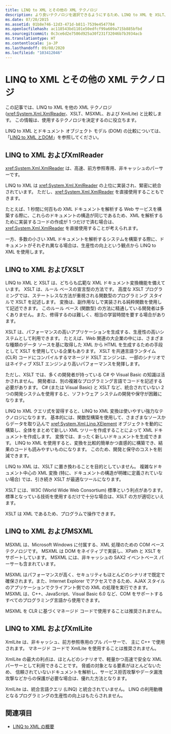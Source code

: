 ```yaml
---
title: LINQ to XML とその他の XML テクノロジ
description: より良いテクノロジを選択できるようにするため、LINQ to XML を XSLT、MSXML、および XmlLite と比較する方法について説明します。
ms.date: 07/20/2015
ms.assetid: 01b8e746-12d3-471d-b811-7539e4547784
ms.openlocfilehash: ac118543bd1101e50edfcf99a609a715b885bfbd
ms.sourcegitcommit: 0c3ce6d2e7586d925a30f231f32046b7b3934acb
ms.translationtype: HT
ms.contentlocale: ja-JP
ms.lasthandoff: 09/08/2020
ms.locfileid: "103412046"
---
```

# <a name="linq-to-xml-vs-other-xml-technologies"></a>LINQ to XML とその他の XML テクノロジ

この記事では、LINQ to XML を他の XML テクノロジ (<xref:System.Xml.XmlReader>、XSLT、MSXML、および XmlLite) と比較します。 この情報は、使用するテクノロジを決定するのに役立ちます。

LINQ to XML とドキュメント オブジェクト モデル (DOM) の比較については、「[LINQ to XML とDOM](linq-xml-vs-dom.md)」を参照してください。

## <a name="linq-to-xml-vs-xmlreader"></a>LINQ to XML およびXmlReader

<xref:System.Xml.XmlReader> は、高速、前方参照専用、非キャッシュのパーサーです。

LINQ to XML は <xref:System.Xml.XmlReader> の上位に実装され、緊密に統合されています。 ただし、<xref:System.Xml.XmlReader> を直接使用することもできます。

たとえば、1 秒間に何百もの XML ドキュメントを解析する Web サービスを構築する際に、これらのドキュメントの構造が同じであるため、XML を解析するために実装するコードの作成が 1 つだけで済む場合は、 <xref:System.Xml.XmlReader> を直接使用することが考えられます。

一方、多数の小さい XML ドキュメントを解析するシステムを構築する際に、ドキュメントがそれぞれ異なる場合は、生産性の向上という観点から LINQ to XML を使用します。

## <a name="linq-to-xml-vs-xslt"></a>LINQ to XML およびXSLT

LINQ to XML と XSLT は、どちらも広範な XML ドキュメント変換機能を備えています。 XSLT は、ルール ベースの宣言型の方法です。 高度な XSLT プログラミングでは、ステートレスな方法が重視される関数型のプログラミング スタイルで XSLT を記述します。 変換は、副作用なしで実装される純粋関数を使用して記述できます。 このルール ベース (関数型) の方法に精通している開発者は多くありません。また、修得するのは難しく、相当の学習時間を要する場合があります。

XSLT は、パフォーマンスの高いアプリケーションを生成する、生産性の高いシステムとして利用できます。 たとえば、Web 関連の大企業の中には、さまざまな種類のデータ ソースを基に取得した XML から HTML を生成するための手段として XSLT を使用している企業もあります。 XSLT を共通言語ランタイム (CLR) コードにコンパイルするマネージド XSLT エンジンは、一部のシナリオではネイティブ XSLT エンジンより高いパフォーマンスを発揮します。

ただし、XSLT では、多くの開発者が持っている C# や Visual Basic の知識は活かされません。 開発者は、別の複雑なプログラミング言語でコードを記述する必要があります。 C# (または Visual Basic) と XSLT など、統合されていない 2 つの開発システムを使用すると、ソフトウェア システムの開発や保守が困難になります。

LINQ to XML クエリ式を習得すると、LINQ to XML 変換は使いやすい強力なテクノロジになります。 基本的には、関数型構築を使用して、さまざまなソースからデータを取り込んで <xref:System.Xml.Linq.XElement> オブジェクトを動的に構築し、全体をまとめて新しい XML ツリーを作成することによって XML ドキュメントを作成します。 変換では、まったく新しいドキュメントを生成できます。 LINQ to XML を使用すると、変換を比較的簡単かつ直感的に構築でき、結果のコードも読みやすいものになります。 このため、開発と保守のコストを削減できます。

LINQ to XML は、XSLT に置き換わることを目的としていません。 複雑なドキュメント中心の XML 変換 (特に、ドキュメントの構造が明確に定義されていない場合) では、引き続き XSLT が最適なツールになります。

XSLT には、W3C (World Wide Web Consortium) 標準という利点があります。 標準となっている技術を使用するだけで十分な場合は、XSLT の方が適切といえます。

XSLT は XML であるため、プログラムで操作できます。

## <a name="linq-to-xml-vs-msxml"></a>LINQ to XML およびMSXML

MSXML は、Microsoft Windows に付属する、XML 処理のための COM ベース テクノロジです。 MSXML は DOM をネイティブで実装し、XPath と XSLT をサポートしています。 MSXML には、非キャッシュの SAX2 イベントベース パーサーも含まれています。

MSXML はパフォーマンスが高く、セキュリティもほとんどのシナリオで既定で確保されます。また、Internet Explorer でアクセスできるため、AJAX スタイルのアプリケーションでクライアント側での XML の処理を実行できます。 MSXML は、C++、JavaScript、Visual Basic 6.0 など、COM をサポートするすべてのプログラミング言語から使用できます。

MSXML を CLR に基づくマネージド コードで使用することは推奨されません。

## <a name="linq-to-xml-vs-xmllite"></a>LINQ to XML およびXmlLite

XmlLite は、非キャッシュ、前方参照専用のプル パーサーで、 主に C++ で使用されます。 マネージド コードで XmlLite を使用することは推奨されません。

XmlLite の最大の利点は、ほとんどのシナリオで、軽量かつ高速で安全な XML パーサーとして利用できることです。 脅威の対象となる要素がほとんどないため、 信頼されていないドキュメントを解析し、サービス拒否攻撃やデータ漏洩攻撃などからの保護が必要な場合は、優れた方法となります。

XmlLite は、統合言語クエリ (LINQ) と統合されていません。 LINQ の利用動機となるプログラミングの生産性の向上はもたらされません。

## <a name="see-also"></a>関連項目

- [LINQ to XML の概要](linq-xml-overview.md)
